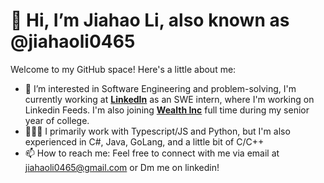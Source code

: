 # 👋 Hi, I’m Jiahao Li, also known as @jiahaoli0465

Welcome to my GitHub space! Here's a little about me:

- 👀 I’m interested in Software Engineering and problem-solving, I'm currently working at [**LinkedIn**](https://www.linkedin.com/) as an SWE intern, where I'm working on Linkedin Feeds. I'm also joining [**Wealth Inc**](https://www.wealth.com) full time during my senior year of college.
- 🧑🏻‍💻 I primarily work with Typescript/JS and Python, but I'm also experienced in C#, Java, GoLang, and a little bit of C/C++
- 📫 How to reach me: Feel free to connect with me via email at jiahaoli0465@gmail.com or Dm me on linkedin!


